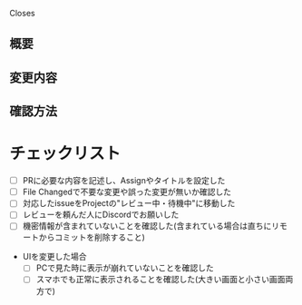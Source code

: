 <!-- PRをmergeしたら自動でissueをcloseしたい場) -->
<!-- Closes [表示したい文字、issueタイトルがおすすめ](issueのURL) -->

<!-- PRにissueをリンクだけしたい場合(自動でcloseはしない) -->
<!-- Related to [表示したい文字、issueタイトルがおすすめ](issueのURL) -->

Closes []()

## 概要
<!-- 変更内容を簡単に説明 -->


## 変更内容
<!-- 変更の概要と説明を記述 -->
<!-- 複数の方法で実装できる場合はどうしてその実装の仕方を選んだのかを書いておくとよい -->
<!-- UIが変わった場合など、必要があればスクリーンショットも添付 -->
<!--
- 変更1
  - 説明が必要なら記述
- 変更2
-->

## 確認方法
<!-- 必要があれば、確認するファイル名や変更の確認手順やテスト方法を記述 -->


# チェックリスト
- [ ] PRに必要な内容を記述し、Assignやタイトルを設定した
- [ ] File Changedで不要な変更や誤った変更が無いか確認した
- [ ] 対応したissueをProjectの"レビュー中・待機中"に移動した
- [ ] レビューを頼んだ人にDiscordでお願いした
- [ ] 機密情報が含まれていないことを確認した(含まれている場合は直ちにリモートからコミットを削除すること)
- UIを変更した場合
  - [ ] PCで見た時に表示が崩れていないことを確認した
  - [ ] スマホでも正常に表示されることを確認した(大きい画面と小さい画面両方で)
